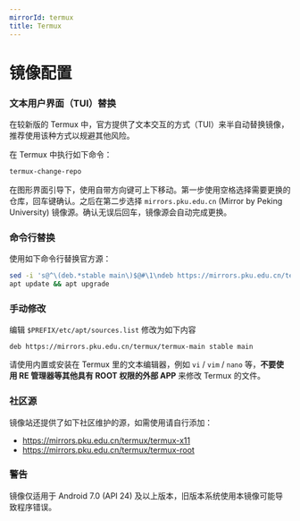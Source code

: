 ```yaml
---
mirrorId: termux
title: Termux
---
```


# 镜像配置

### 文本用户界面（TUI）替换

在较新版的 Termux 中，官方提供了文本交互的方式（TUI）来半自动替换镜像，推荐使用该种方式以规避其他风险。

在 Termux 中执行如下命令：

```bash
termux-change-repo
```

在图形界面引导下，使用自带方向键可上下移动。第一步使用空格选择需要更换的仓库，回车键确认。之后在第二步选择 `mirrors.pku.edu.cn` (Mirror by Peking University) 镜像源。确认无误后回车，镜像源会自动完成更换。

### 命令行替换

使用如下命令行替换官方源：

```bash
sed -i 's@^\(deb.*stable main\)$@#\1\ndeb https://mirrors.pku.edu.cn/termux/termux-main stable main@' $PREFIX/etc/apt/sources.list
apt update && apt upgrade
```

### 手动修改

编辑 `$PREFIX/etc/apt/sources.list` 修改为如下内容

```unix-conf
deb https://mirrors.pku.edu.cn/termux/termux-main stable main
```

请使用内置或安装在 Termux 里的文本编辑器，例如 `vi` / `vim` / `nano` 等，**不要使用 RE 管理器等其他具有 ROOT 权限的外部 APP** 来修改 Termux 的文件。

### 社区源

镜像站还提供了如下社区维护的源，如需使用请自行添加：

- https://mirrors.pku.edu.cn/termux/termux-x11
- https://mirrors.pku.edu.cn/termux/termux-root

### 警告

镜像仅适用于 Android 7.0 (API 24) 及以上版本，旧版本系统使用本镜像可能导致程序错误。
